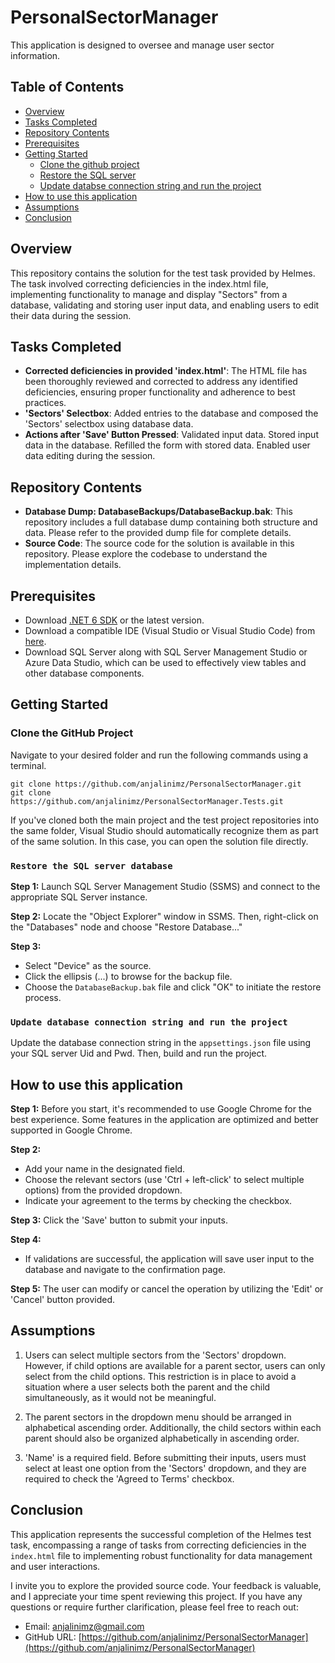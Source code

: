 # PersonalSectorManager

This application is designed to oversee and manage user sector information.

## Table of Contents

- [Overview](#overview)
- [Tasks Completed](#task-completed)
- [Repository Contents](#reposotory-contents)
- [Prerequisites](#prerequisites)
- [Getting Started](#getting-started)
  - [Clone the github project](#clone-the-github-project)
  - [Restore the SQL server](#restore-the-sql-server)
  - [Update databse connection string and run the project](#update-database-connection-string-and-run-the-project)
- [How to use this application](#how-to-use-this-application)
- [Assumptions](#assumptions)
- [Conclusion](#conclusion)

## Overview

This repository contains the solution for the test task provided by Helmes. The task involved correcting deficiencies in the index.html file, implementing functionality to manage and display "Sectors" from a database, validating and storing user input data, and enabling users to edit their data during the session.


## Tasks Completed

- **Corrected deficiencies in provided 'index.html'**: The HTML file has been thoroughly reviewed and corrected to address any identified deficiencies, ensuring proper functionality and adherence to best practices.
- **'Sectors' Selectbox**: Added entries to the database and composed the 'Sectors' selectbox using database data.
- **Actions after 'Save' Button Pressed**: Validated input data. Stored input data in the database. Refilled the form with stored data. Enabled user data editing during the session.

## Repository Contents

- **Database Dump: DatabaseBackups/DatabaseBackup.bak**: This repository includes a full database dump containing both structure and data. Please refer to the provided dump file for complete details.
- **Source Code**: The source code for the solution is available in this repository. Please explore the codebase to understand the implementation details.

## Prerequisites

- Download [.NET 6 SDK](https://dotnet.microsoft.com/en-us/download) or the latest version.
- Download a compatible IDE (Visual Studio or Visual Studio Code) from [here](https://visualstudio.microsoft.com/).
- Download SQL Server along with SQL Server Management Studio or Azure Data Studio, which can be used to effectively view tables and other database components.


## Getting Started

### Clone the GitHub Project

Navigate to your desired folder and run the following commands using a terminal.

```
git clone https://github.com/anjalinimz/PersonalSectorManager.git
git clone https://github.com/anjalinimz/PersonalSectorManager.Tests.git
```

If you've cloned both the main project and the test project repositories into the same folder, Visual Studio should automatically recognize them as part of the same solution. In this case, you can open the solution file directly.

### `Restore the SQL server database`

**Step 1:** Launch SQL Server Management Studio (SSMS) and connect to the appropriate SQL Server instance.

**Step 2:** Locate the "Object Explorer" window in SSMS. Then, right-click on the "Databases" node and choose "Restore Database..."

**Step 3:**
- Select "Device" as the source.
- Click the ellipsis (...) to browse for the backup file.
- Choose the `DatabaseBackup.bak` file and click "OK" to initiate the restore process.

### `Update database connection string and run the project`

Update the database connection string in the `appsettings.json` file using your SQL server Uid and Pwd. Then, build and run the project.


## How to use this application

**Step 1:** Before you start, it's recommended to use Google Chrome for the best experience. Some features in the application are optimized and better supported in Google Chrome.

**Step 2:**
- Add your name in the designated field.
- Choose the relevant sectors (use 'Ctrl + left-click' to select multiple options) from the provided dropdown.
- Indicate your agreement to the terms by checking the checkbox.

**Step 3:** Click the 'Save' button to submit your inputs.

**Step 4:**
- If validations are successful, the application will save user input to the database and navigate to the confirmation page.

**Step 5:** The user can modify or cancel the operation by utilizing the 'Edit' or 'Cancel' button provided.


## Assumptions

1. Users can select multiple sectors from the 'Sectors' dropdown. However, if child options are available for a parent sector, users can only select from the child options. This restriction is in place to avoid a situation where a user selects both the parent and the child simultaneously, as it would not be meaningful.

2. The parent sectors in the dropdown menu should be arranged in alphabetical ascending order. Additionally, the child sectors within each parent should also be organized alphabetically in ascending order.

3. 'Name' is a required field. Before submitting their inputs, users must select at least one option from the 'Sectors' dropdown, and they are required to check the 'Agreed to Terms' checkbox.


## Conclusion

This application represents the successful completion of the Helmes test task, encompassing a range of tasks from correcting deficiencies in the `index.html` file to implementing robust functionality for data management and user interactions.

I invite you to explore the provided source code. Your feedback is valuable, and I appreciate your time spent reviewing this project. If you have any questions or require further clarification, please feel free to reach out:

- Email: [anjalinimz@gmail.com](mailto:anjalinimz@gmail.com)
- GitHub URL: [https://github.com/anjalinimz/PersonalSectorManager](https://github.com/anjalinimz/PersonalSectorManager)
